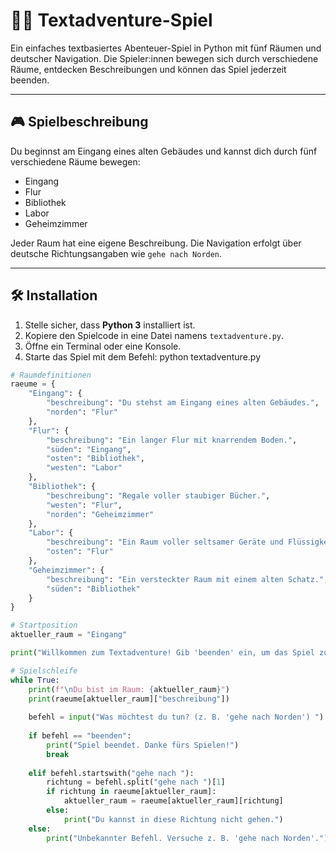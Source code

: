 # 🧙‍♂️ Textadventure-Spiel 

Ein einfaches textbasiertes Abenteuer-Spiel in Python mit fünf Räumen und deutscher Navigation. 
Die Spieler:innen bewegen sich durch verschiedene Räume, entdecken Beschreibungen und können das Spiel jederzeit beenden.

---

## 🎮 Spielbeschreibung

Du beginnst am Eingang eines alten Gebäudes und kannst dich durch fünf verschiedene Räume bewegen:

- Eingang
- Flur
- Bibliothek
- Labor
- Geheimzimmer

Jeder Raum hat eine eigene Beschreibung. Die Navigation erfolgt über deutsche Richtungsangaben wie `gehe nach Norden`.

---

## 🛠️ Installation

1. Stelle sicher, dass **Python 3** installiert ist.
2. Kopiere den Spielcode in eine Datei namens `textadventure.py`.
3. Öffne ein Terminal oder eine Konsole.
4. Starte das Spiel mit dem Befehl:
python textadventure.py

````python
# Raumdefinitionen
raeume = {
    "Eingang": {
        "beschreibung": "Du stehst am Eingang eines alten Gebäudes.",
        "norden": "Flur"
    },
    "Flur": {
        "beschreibung": "Ein langer Flur mit knarrendem Boden.",
        "süden": "Eingang",
        "osten": "Bibliothek",
        "westen": "Labor"
    },
    "Bibliothek": {
        "beschreibung": "Regale voller staubiger Bücher.",
        "westen": "Flur",
        "norden": "Geheimzimmer"
    },
    "Labor": {
        "beschreibung": "Ein Raum voller seltsamer Geräte und Flüssigkeiten.",
        "osten": "Flur"
    },
    "Geheimzimmer": {
        "beschreibung": "Ein versteckter Raum mit einem alten Schatz.",
        "süden": "Bibliothek"
    }
}

# Startposition
aktueller_raum = "Eingang"

print("Willkommen zum Textadventure! Gib 'beenden' ein, um das Spiel zu verlassen.\n")

# Spielschleife
while True:
    print(f"\nDu bist im Raum: {aktueller_raum}")
    print(raeume[aktueller_raum]["beschreibung"])
    
    befehl = input("Was möchtest du tun? (z. B. 'gehe nach Norden') ").strip().lower()
    
    if befehl == "beenden":
        print("Spiel beendet. Danke fürs Spielen!")
        break
    
    elif befehl.startswith("gehe nach "):
        richtung = befehl.split("gehe nach ")[1]
        if richtung in raeume[aktueller_raum]:
            aktueller_raum = raeume[aktueller_raum][richtung]
        else:
            print("Du kannst in diese Richtung nicht gehen.")
    else:
        print("Unbekannter Befehl. Versuche z. B. 'gehe nach Norden'.")
